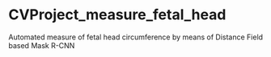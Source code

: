 # CVProject_measure_fetal_head
Automated measure of fetal head circumference by means of Distance Field based Mask R-CNN
